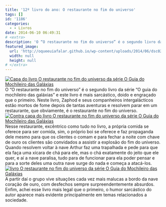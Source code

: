 ```yaml
---
title: '12º livro do ano: O restaurante no fim do universo'
tags: []
id: '1186'
categories:
  - - Livros
date: 2014-06-10 06:49:31
# <extra>
description: 'O “O restaurante no fim do universo” é o segundo livro da série “O guia do mochileiro das galáxias” e este livro é mais sarcástico, doido e engraçado que o primeiro. Neste livro, Zaphod e seus companheiros intergalácticos estão mortos de fome depois de tantas aventuras e resolvem parar em um restaurante, que obviamente, é o restaurante no fim do universo. Nesse restaurante, excêntrico como tudo no livro, a própria comida se oferece para ser comida, sim, o próprio boi se oferece e faz propaganda dele mesmo para que os clientes o comam e para fechar a noite com chave de ouro os clientes são convidados a assistir a explosão do fim do universo. Quando resolvem voltar à nave Arthur faz uma trapalhada e pede para que ela faça uma xícara de chá para ele, mas o chá exatamente do &hellip;'
featured_image: 
  url: 'http://oqueeuiafalar.github.io/wp-content/uploads/2014/06/dsc02937.jpg?w=650'
  width: null
  height: null
# </extra>
---
```


[![Capa do livro O restaurante no fim do universo da série O Guia do Mochileiro das Galáxias ](http://162.243.62.160/wp-content/uploads/2014/06/dsc02937.jpg?w=650)](http://162.243.62.160/wp-content/uploads/2014/06/dsc02937.jpg) O “O restaurante no fim do universo” é o segundo livro da série “O guia do mochileiro das galáxias” e este livro é mais sarcástico, doido e engraçado que o primeiro. Neste livro, Zaphod e seus companheiros intergalácticos estão mortos de fome depois de tantas aventuras e resolvem parar em um restaurante, que obviamente, é o restaurante no fim do universo. [![Contra capa do livro O restaurante no fim do universo da série O Guia do Mochileiro das Galáxias ](http://162.243.62.160/wp-content/uploads/2014/06/dsc02938.jpg?w=650)](http://162.243.62.160/wp-content/uploads/2014/06/dsc02938.jpg) Nesse restaurante, excêntrico como tudo no livro, a própria comida se oferece para ser comida, sim, o próprio boi se oferece e faz propaganda dele mesmo para que os clientes o comam e para fechar a noite com chave de ouro os clientes são convidados a assistir a explosão do fim do universo. Quando resolvem voltar à nave Arthur faz uma trapalhada e pede para que ela faça uma xícara de chá para ele, mas o chá exatamente do jeito que ele quer, e aí a nave paralisa, tudo para de funcionar para ela poder pensar e para a sorte deles uma outra nave surge do nada e começa a atacá-los. [![livro O restaurante no fim do universo da série O Guia do Mochileiro das Galáxias ](http://162.243.62.160/wp-content/uploads/2014/06/dsc02942.jpg?w=650)](http://162.243.62.160/wp-content/uploads/2014/06/dsc02942.jpg) A partir daí o grupo vive situações cada vez mais malucas a bordo da nave coração de ouro, com desfechos sempre surpreendentemente absurdos. Enfim, achei esse livro mais legal que o primeiro, o humor sarcástico do autor aparece mais evidente principalmente em temas relacionados a sociedade.
